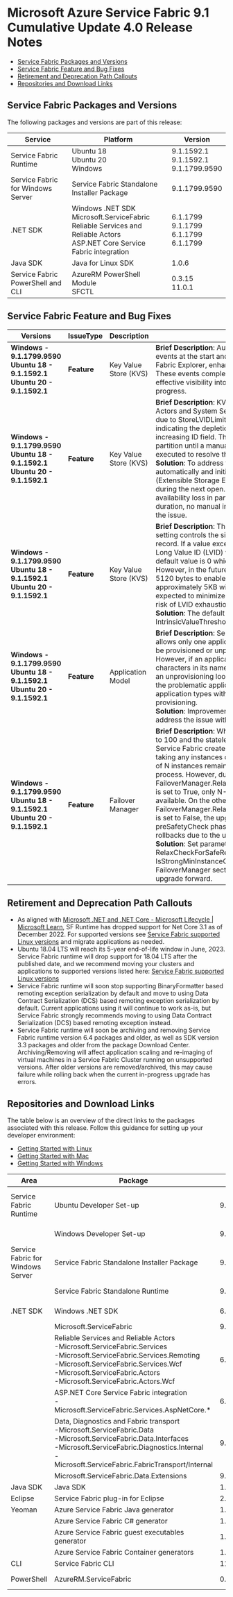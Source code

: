 # Microsoft Azure Service Fabric 9.1 Cumulative Update 4.0 Release Notes

* [Service Fabric Packages and Versions](#service-fabric-packages-and-versions)
* [Service Fabric Feature and Bug Fixes](#service-fabric-feature-and-bug-fixes)
* [Retirement and Deprecation Path Callouts](#retirement-and-deprecation-path-callouts)
* [Repositories and Download Links](#repositories-and-download-links)

## Service Fabric Packages and Versions
The following packages and versions are part of this release:

| Service | Platform | Version |
|---------|----------|---------|
|Service Fabric Runtime| Ubuntu 18 <br> Ubuntu 20 <br> Windows | 9.1.1592.1 <br> 9.1.1592.1 <br> 9.1.1799.9590 |
|Service Fabric for Windows Server|Service Fabric Standalone Installer Package | 9.1.1799.9590 |
|.NET SDK |Windows .NET SDK <br> Microsoft.ServiceFabric <br> Reliable Services and Reliable Actors <br> ASP.NET Core Service Fabric integration| 6.1.1799  <br> 9.1.1799 <br> 6.1.1799 <br> 6.1.1799 |
|Java SDK  |Java for Linux SDK  | 1.0.6 |
|Service Fabric PowerShell and CLI | AzureRM PowerShell Module  <br> SFCTL |  0.3.15  <br> 11.0.1 |


## Service Fabric Feature and Bug Fixes
| Versions | IssueType | Description | Resolution | 
|-|-|-|-|
| **Windows - 9.1.1799.9590<br>Ubuntu 18 - 9.1.1592.1<br>Ubuntu 20 - 9.1.1592.1** | **Feature** | Key Value Store (KVS) | **Brief Description**:  Auto-compaction now emits health events at the start and completion, visible in the Service Fabric Explorer, enhancing its monitoring capabilities. These events complement trace data, providing effective visibility into active auto-compaction progress.
| **Windows - 9.1.1799.9590<br>Ubuntu 18 - 9.1.1592.1<br>Ubuntu 20 - 9.1.1592.1** | **Feature** | Key Value Store (KVS) | **Brief Description**: KVS backed partitions, including Actors and System Services, experience quorum loss due to StoreLVIDLimitHit error code (0x80071d4d), indicating the depletion of values for a monotonically increasing ID field. This results in unavailability of the partition until a manual offline maintenance task is executed to resolve the issue.<br>**Solution**: To address the error, KVS replicas now restart automatically and initiate the maintenance task (Extensible Storage Engine database compaction) during the next open. While there may be temporary availability loss in partitions depending on the task duration, no manual intervention is required to mitigate the issue.
| **Windows - 9.1.1799.9590<br>Ubuntu 18 - 9.1.1592.1<br>Ubuntu 20 - 9.1.1592.1** | **Feature** | Key Value Store (KVS) | **Brief Description**: The "IntrinsicValueThresholdInBytes" setting controls the size of long values stored in a record. If a value exceeds this size, it is stored as an Long Value ID (LVID) within the record. Presently, the default value is 0 which sets the size to 1024 bytes. However, in the future, the value will be changed to 5120 bytes to enable storage of long values up to approximately 5KB within a record. This change is expected to minimize LVID creation and mitigate the risk of LVID exhaustion. <br>**Solution**: The default value of the IntrinsicValueThresholdInBytes is set to 5120 bytes.
| **Windows - 9.1.1799.9590<br>Ubuntu 18 - 9.1.1592.1<br>Ubuntu 20 - 9.1.1592.1** | **Feature** | Application Model | **Brief Description**: Service Fabric has a restriction that allows only one application type with the same name to be provisioned or unprovisioned at any given time. However, if an application type contains illegal path characters in its name or version, it becomes stuck in an unprovisioning loop. This situation not only affects the problematic application type but also causes other application types with the same name to fail during provisioning. <br>**Solution**:  Improvements were made in Service Fabric to address the issue with invalid characters. 
| **Windows - 9.1.1799.9590<br>Ubuntu 18 - 9.1.1592.1<br>Ubuntu 20 - 9.1.1592.1** | **Feature** | Failover Manager | **Brief Description**:  When MinInstancePercentage is set to 100 and the stateless service has N instances, Service Fabric creates additional instances before taking any instances down for upgrade to ensure a total of N instances remain active throughout the upgrade process. However, during the upgrade, if FailoverManager.RelaxCheckForSafeReplicaCloseCount is set to True, only N-1 instances are guaranteed to be available. On the other hand, if FailoverManager.RelaxCheckForSafeReplicaCloseCount is set to False, the upgrade gets stuck in the preSafetyCheck phase, resulting in timeouts and rollbacks due to the unavailability of N instances <br>**Solution**: Set parameters RelaxCheckForSafeReplicaCloseCount as False and IsStrongMinInstanceCountCheckEnabled as True under FailoverManager section in ClusterManifest to move the upgrade forward.  

## Retirement and Deprecation Path Callouts
* As aligned with [Microsoft .NET and .NET Core - Microsoft Lifecycle | Microsoft Learn](https://learn.microsoft.com/en-us/lifecycle/products/microsoft-net-and-net-core), SF Runtime has dropped support for Net Core 3.1 as of December 2022. For  supported versions see [Service Fabric supported Linux versions](https://learn.microsoft.com/en-us/azure/service-fabric/service-fabric-versions#current-versions-1) and migrate applications as needed.
* Ubuntu 18.04 LTS will reach its 5-year end-of-life window in June, 2023. Service Fabric runtime will drop support for 18.04 LTS after the published date, and we recommend moving your clusters and applications to supported versions listed here: [Service Fabric supported Linux versions](https://learn.microsoft.com/en-us/azure/service-fabric/service-fabric-versions#supported-linux-versions-and-support-end-date)
* Service Fabric runtime will soon stop supporting BinaryFormatter based remoting exception serialization by default and move to using Data Contract Serialization (DCS) based remoting exception serialization by default. Current applications using it will continue to work as-is, but Service Fabric strongly recommends moving to using Data Contract Serialization (DCS) based remoting exception instead.
* Service Fabric runtime will soon be archiving and removing Service Fabric runtime version 6.4 packages and older, as well as SDK version 3.3 packages and older from the package Download Center. Archiving/Removing will affect application scaling and re-imaging of virtual machines in a Service Fabric Cluster running on unsupported versions. After older versions are removed/archived, this may cause failure while rolling back when the current in-progress upgrade has errors.

## Repositories and Download Links
The table below is an overview of the direct links to the packages associated with this release. 
Follow this guidance for setting up your developer environment: 
* [Getting Started with Linux](https://docs.microsoft.com/azure/service-fabric/service-fabric-get-started-linux)
* [Getting Started with Mac](https://docs.microsoft.com/azure/service-fabric/service-fabric-get-started-mac)
* [Getting Started with Windows](https://docs.microsoft.com/azure/service-fabric/service-fabric-get-started)

| Area | Package | Version | Repository | Direct Download Link |
|-|-|-|-|-|
|Service Fabric Runtime |Ubuntu Developer Set-up | 9.1.1592.1 |N/A | Cluster Runtime: https://apt-mo.trafficmanager.net/repos/servicefabric/pool/main/s/servicefabric <br> Service Fabric SDK for local cluster setup: https://apt-mo.trafficmanager.net/repos/servicefabric/pool/main/s/servicefabricsdkcommon/ <br> Container image: https://hub.docker.com/r/microsoft/service-fabric-onebox/ 
|| Windows Developer Set-up| 9.1.1799.9590 | N/A | https://download.microsoft.com/download/b/8/a/b8a2fb98-0ec1-41e5-be98-9d8b5abf7856/MicrosoftServiceFabric.9.1.1799.9590.exe |
|Service Fabric for Windows Server |Service Fabric Standalone Installer Package | 9.1.1799.9590 |N/A | https://download.microsoft.com/download/8/3/6/836E3E99-A300-4714-8278-96BC3E8B5528/9.1.1799.9590/Microsoft.Azure.ServiceFabric.WindowsServer.9.1.1799.9590.zip|
||Service Fabric Standalone Runtime | 9.1.1799.9590 |N/A | https://download.microsoft.com/download/B/0/B/B0BCCAC5-65AA-4BE3-AB13-D5FF5890F4B5/9.1.1799.9590/MicrosoftAzureServiceFabric.9.1.1799.9590.cab |
|.NET SDK |Windows .NET SDK | 6.1.1799 |N/A | https://download.microsoft.com/download/b/8/a/b8a2fb98-0ec1-41e5-be98-9d8b5abf7856/MicrosoftServiceFabricSDK.6.1.1799.msi |
||Microsoft.ServiceFabric | 9.1.1799 |N/A |https://www.nuget.org |
||Reliable Services and Reliable Actors<br>\-Microsoft.ServiceFabric.Services<br>\-Microsoft.ServiceFabric.Services.Remoting<br>\-Microsoft.ServiceFabric.Services.Wcf <br>\-Microsoft.ServiceFabric.Actors <br>\-Microsoft.ServiceFabric.Actors.Wcf | 6.1.1799 |https://github.com/Azure/service-fabric-services-and-actors-dotnet |https://www.nuget.org |
||ASP.NET Core Service Fabric integration<br>\-Microsoft.ServiceFabric.Services.AspNetCore.*| 6.1.1799 |https://github.com/Azure/service-fabric-aspnetcore |https://www.nuget.org |
||Data, Diagnostics and Fabric transport<br>\-Microsoft.ServiceFabric.Data <br>\-Microsoft.ServiceFabric.Data.Interfaces <br>\-Microsoft.ServiceFabric.Diagnostics.Internal <br>\-Microsoft.ServiceFabric.FabricTransport/Internal | 9.1.1799 |N/A| https://www.nuget.org |
||Microsoft.ServiceFabric.Data.Extensions | 9.1.1799 | N/A |https://www.nuget.org |
|Java SDK |Java SDK | 1.0.6 |N/A |https://mvnrepository.com/artifact/com.microsoft.servicefabric/sf-actors/1.0.6 |
|Eclipse |Service Fabric plug-in for Eclipse | 2.0.7 | N/A |N/A |
|Yeoman |Azure Service Fabric Java generator | 1.0.7 |https://github.com/Azure/generator-azuresfjava |N/A |
||Azure Service Fabric C# generator | 1.0.9 |https://github.com/Azure/generator-azuresfcsharp |N/A |
||Azure Service Fabric guest executables generator | 1.0.1 |https://github.com/Azure/generator-azuresfguest |N/A|
||Azure Service Fabric Container generators | 1.0.1 |https://github.com/Azure/generator-azuresfcontainer |N/A |
|CLI |Service Fabric CLI | 11.0.1 |https://github.com/Azure/service-fabric-cli |https://pypi.python.org/pypi/sfctl |
|PowerShell |AzureRM.ServiceFabric | 0.3.15 |https://github.com/Azure/azure-powershell/tree/preview/src/ResourceManager/ServiceFabric |N/A  |
